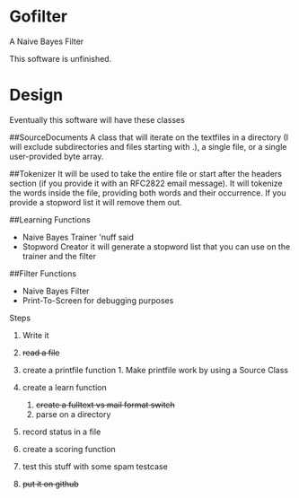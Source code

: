 # Gofilter
A Naive Bayes Filter

This software is unfinished.

# Design
Eventually this software will have these classes

##SourceDocuments
A class that will iterate on the textfiles in a directory (I will exclude subdirectories and files starting with .), a single file, or a single user-provided byte array.

##Tokenizer
It will be used to take the entire file or start after the headers section (if you provide it with an RFC2822 email message).
It will tokenize the words inside the file, providing both words and their occurrence.
If you provide a stopword list it will remove them out.

##Learning Functions	
* Naive Bayes Trainer
	'nuff said
* Stopword Creator 
	it will generate a stopword list that you can use on the trainer and the filter

##Filter Functions
* Naive Bayes Filter
* Print-To-Screen for debugging purposes
	
Steps

1. Write it
  1. ~~read a file~~
  2. create a printfile function
	1. Make printfile work by using a Source Class
  3. create a learn function
 	 1. ~~create a fulltext vs mail format switch~~
 	 2. parse on a directory
  4. record status in a file
  5. create a scoring function
  6. test this stuff with some spam testcase

2. ~~put it on github~~

